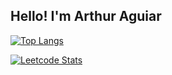<h2> Hello! I'm Arthur Aguiar </h2>

[![Top Langs](https://github-readme-stats.vercel.app/api/top-langs/?username=Aguiar575&layout=compact&hide=jupyter%20notebook&theme=synthwave&langs_count=15&count_private=true)](https://github.com/anuraghazra/github-readme-stats)

[![Leetcode Stats](https://leetcard.jacoblin.cool/aguiar575/)](https://leetcode.com/aguiar575/)
